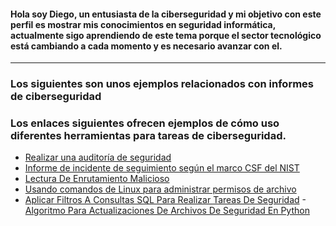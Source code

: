 

<!---
.
--->
#### Hola soy Diego, un entusiasta de la ciberseguridad y mi objetivo con este perfil es mostrar mis conocimientos en seguridad informática, actualmente sigo aprendiendo de este tema porque el sector tecnológico está cambiando a cada momento y es necesario avanzar con el.
---

### Los siguientes son unos ejemplos relacionados con informes de ciberseguridad
### Los enlaces siguientes ofrecen ejemplos de cómo uso diferentes herramientas para tareas de ciberseguridad.

- [Realizar una auditoría de seguridad](/docs/realizar_auditoria.md)
- [Informe de incidente de seguimiento según el marco CSF del NIST](/docs/uso_marco_CSF.md)
- [Lectura De Enrutamiento Malicioso](/docs/lectura_enrutamiento.md)
- [Usando comandos de Linux para administrar permisos de archivo](/docs/permisos_linux.md)
- [Aplicar Filtros A Consultas SQL Para Realizar Tareas De Seguridad](/docs/filtros_consultas_sql.md)
-[Algoritmo Para Actualizaciones De Archivos De Seguridad En Python](/docs/actualizacion_con_python.md)
